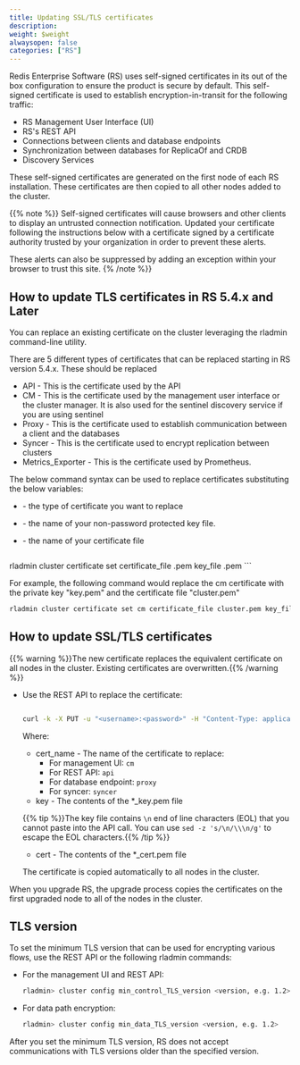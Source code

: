 ```yaml
---
title: Updating SSL/TLS certificates
description:
weight: $weight
alwaysopen: false
categories: ["RS"]
---
```

Redis Enterprise Software (RS) uses self-signed certificates in its out of the box configuration to ensure the product is secure by default. This self-signed certificate is used to establish encryption-in-transit for the following traffic:

- RS Management User Interface (UI)
- RS's REST API
- Connections between clients and database endpoints
- Synchronization between databases for ReplicaOf and CRDB
- Discovery Services 

These self-signed certificates are generated on the first node of each RS installation. These certificates are then copied to all other nodes added to the cluster.

{{% note %}} Self-signed certificates will cause browsers and other clients to display an untrusted connection notification.   Updated your certificate following the instructions below with a certificate signed by a certificate authority trusted by your organization in order to prevent these alerts. 

These alerts can also be suppressed by adding an exception within your browser to trust this site. {% /note %}}

## How to update TLS certificates in RS 5.4.x and Later

You can replace an existing certificate on the cluster leveraging the rladmin command-line utility.

There are 5 different types of certificates that can be replaced starting in RS version 5.4.x. These should be replaced

- API - This is the certificate used by the API
- CM  - This is the certificate used by the management user interface or the cluster manager. It is also used for the sentinel discovery service if you are using sentinel
- Proxy  - This is the certificate used to establish communication between a client and the databases
- Syncer  - This is the certificate used to encrypt replication between clusters 
- Metrics_Exporter - This is the certificate used by Prometheus.

The below command syntax can be used to replace certificates substituting the below variables:

- <certificate-type> - the type of certificate you want to replace
- <key-file-name> - the name of your non-password protected key file.
- <certificate-file-name> - the name of your certificate file

   ```bash
rladmin cluster certificate set <certificate-type> certificate_file <certificate-file-name>.pem key_file <key-file-name>.pem
    ```

For example, the following command would replace the cm certificate with the private key "key.pem" and the certificate file "cluster.pem"
   
   ```bash
rladmin cluster certificate set cm certificate_file cluster.pem key_file key.pem
   ```

## How to update SSL/TLS certificates

{{% warning %}}The new certificate replaces the equivalent certificate on all nodes in the cluster. Existing certificates are overwritten.{{% /warning %}}

- Use the REST API to replace the certificate:

    ```bash

    curl -k -X PUT -u "<username>:<password>" -H "Content-Type: application/json" -d '{ "name": "<cert_name>", "key": "<key>", "certificate": "<cert>" }' https://<cluster_address>:9443/v1/cluster/update_cert

    ```

    Where:

    - cert_name - The name of the certificate to replace:
        - For management UI: `cm`
        - For REST API: `api`
        - For database endpoint: `proxy`
        - For syncer: `syncer`
    - key - The contents of the *_key.pem file

    {{% tip %}}The key file contains `\n` end of line characters (EOL) that you cannot paste into the API call. You can use `sed -z 's/\n/\\\n/g'` to escape the EOL characters.{{% /tip %}}

    - cert - The contents of the *_cert.pem file

    The certificate is copied automatically to all nodes in the cluster.

When you upgrade RS, the upgrade process copies the certificates on the first upgraded node to all of the nodes in the cluster.

## TLS version

To set the minimum TLS version that can be used for encrypting various
flows, use the REST API or the following rladmin
commands:

- For the management UI and REST API:

    ```bash
    rladmin> cluster config min_control_TLS_version <version, e.g. 1.2>
    ```

- For data path encryption:

    ```bash
    rladmin> cluster config min_data_TLS_version <version, e.g. 1.2>
    ```

After you set the minimum TLS version, RS does not accept communications with
TLS versions older than the specified version.

